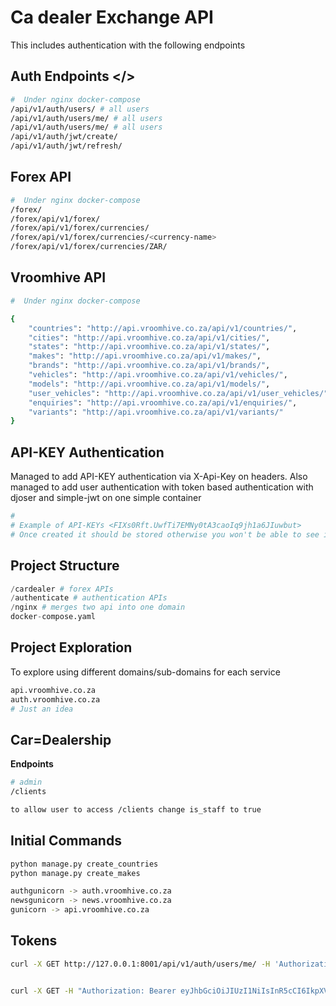 # Ca dealer Exchange API

This includes authentication with the following endpoints

## Auth Endpoints </>
```bash
#  Under nginx docker-compose
/api/v1/auth/users/ # all users
/api/v1/auth/users/me/ # all users
/api/v1/auth/users/me/ # all users
/api/v1/auth/jwt/create/
/api/v1/auth/jwt/refresh/
```

## Forex API 

```bash
#  Under nginx docker-compose
/forex/
/forex/api/v1/forex/
/forex/api/v1/forex/currencies/
/forex/api/v1/forex/currencies/<currency-name>
/forex/api/v1/forex/currencies/ZAR/

```

## Vroomhive API 

```bash
#  Under nginx docker-compose

{
    "countries": "http://api.vroomhive.co.za/api/v1/countries/",
    "cities": "http://api.vroomhive.co.za/api/v1/cities/",
    "states": "http://api.vroomhive.co.za/api/v1/states/",
    "makes": "http://api.vroomhive.co.za/api/v1/makes/",
    "brands": "http://api.vroomhive.co.za/api/v1/brands/",
    "vehicles": "http://api.vroomhive.co.za/api/v1/vehicles/",
    "models": "http://api.vroomhive.co.za/api/v1/models/",
    "user_vehicles": "http://api.vroomhive.co.za/api/v1/user_vehicles/",
    "enquiries": "http://api.vroomhive.co.za/api/v1/enquiries/",
    "variants": "http://api.vroomhive.co.za/api/v1/variants/"
}

```
## API-KEY Authentication

Managed to add API-KEY authentication via X-Api-Key on headers. Also managed to add user authentication with token based authentication with djoser and simple-jwt on one simple container

```bash
# 
# Example of API-KEYs <FIXs0Rft.UwfTi7EMNy0tA3caoIq9jh1a6JIuwbut>
# Once created it should be stored otherwise you won't be able to see it again
```


## Project Structure

```python
/cardealer # forex APIs
/authenticate # authentication APIs
/nginx # merges two api into one domain
docker-compose.yaml
```

## Project Exploration

To explore using different domains/sub-domains for each service
```bash
api.vroomhive.co.za
auth.vroomhive.co.za
# Just an idea
```

## Car=Dealership

__Endpoints__
```bash
# admin
/clients

to allow user to access /clients change is_staff to true
```

## Initial Commands

```bash
python manage.py create_countries 
python manage.py create_makes 
```

```bash
authgunicorn -> auth.vroomhive.co.za
newsgunicorn -> news.vroomhive.co.za
gunicorn -> api.vroomhive.co.za
```

## Tokens

```bash
curl -X GET http://127.0.0.1:8001/api/v1/auth/users/me/ -H 'Authorization: Bearer eyJhbGciOiJIUzI1NiIsInR5cCI6IkpXVCJ9.eyJ0b2tlbl90eXBlIjoiYWNjZXNzIiwiZXhwIjoxNzIzODA2MDExLCJpYXQiOjE3MjM2MzMyMTEsImp0aSI6IjNkODBlNDg0ZjY2YzQ3YzNiODgyZTIzODI0NDhhYzJkIiwidXNlcl9pZCI6ImI3MTlhNzMzLTNhOWYtNGQxMS05OWRiLWU2MGFiMDVhNGZjYiJ9.FkacsGZNsCAo0gh7HSYxcmb6ywvoTaCIVvCx3AE981c'


curl -X GET -H "Authorization: Bearer eyJhbGciOiJIUzI1NiIsInR5cCI6IkpXVCJ9.eyJ0b2tlbl90eXBlIjoiYWNjZXNzIiwiZXhwIjoxNzIzNjMyNzE5LCJpYXQiOjE3MjM2MzI0MTksImp0aSI6IjRmYmFkYjRiOTFlNjQ3OWI5MzQ1MTVlNTI1NzcxNTRmIiwidXNlcl9pZCI6ImI3MTlhNzMzLTNhOWYtNGQxMS05OWRiLWU2MGFiMDVhNGZjYiJ9.21h3I0nzfptJQG5IwjQdz7bYa6lEw_--KzB7pWOmrto" "http://localhost:8001/api/v1/users/me"
```